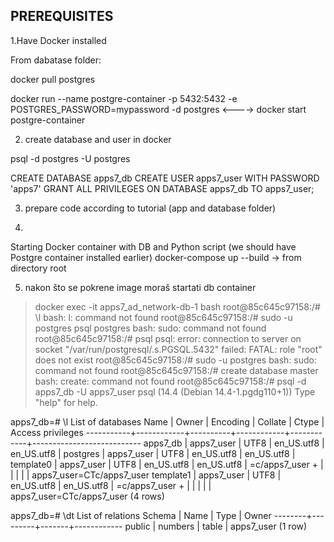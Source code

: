 PREREQUISITES
------------
1.Have Docker installed

From dabatase folder:

docker pull postgres

docker run --name postgre-container -p 5432:5432 -e POSTGRES_PASSWORD=mypassword -d postgres <----> docker start postgre-container

2. create database and user in docker 
 
psql -d postgres -U postgres

CREATE DATABASE apps7_db
CREATE USER apps7_user WITH PASSWORD 'apps7'
GRANT ALL PRIVILEGES ON DATABASE apps7_db TO apps7_user;

3. prepare code according to tutorial (app and database folder)

4.
Starting Docker container with DB and Python script (we should have Postgre container installed earlier)
docker-compose up --build -> from directory root

5. nakon što se pokrene image moraš startati db container 

>docker exec -it apps7_ad_network-db-1 bash
root@85c645c97158:/# \l
bash: l: command not found
root@85c645c97158:/# sudo -u postgres psql postgres
bash: sudo: command not found
root@85c645c97158:/# psql
psql: error: connection to server on socket "/var/run/postgresql/.s.PGSQL.5432" failed: FATAL:  role "root" does not exist
root@85c645c97158:/# sudo -u postgres
bash: sudo: command not found
root@85c645c97158:/# create database master
bash: create: command not found
root@85c645c97158:/# psql -d apps7_db -U apps7_user
psql (14.4 (Debian 14.4-1.pgdg110+1))
Type "help" for help.

apps7_db=# \l
                                    List of databases
   Name    |   Owner    | Encoding |  Collate   |   Ctype    |     Access privileges
-----------+------------+----------+------------+------------+---------------------------
 apps7_db  | apps7_user | UTF8     | en_US.utf8 | en_US.utf8 |
 postgres  | apps7_user | UTF8     | en_US.utf8 | en_US.utf8 |
 template0 | apps7_user | UTF8     | en_US.utf8 | en_US.utf8 | =c/apps7_user            +
           |            |          |            |            | apps7_user=CTc/apps7_user
 template1 | apps7_user | UTF8     | en_US.utf8 | en_US.utf8 | =c/apps7_user            +
           |            |          |            |            | apps7_user=CTc/apps7_user
(4 rows)

apps7_db=# \dt
           List of relations
 Schema |  Name   | Type  |   Owner
--------+---------+-------+------------
 public | numbers | table | apps7_user
(1 row)

